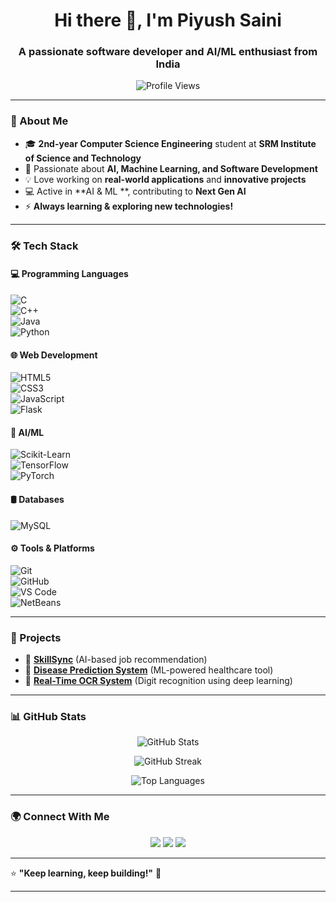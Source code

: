 
<h1 align="center">Hi there 👋, I'm Piyush Saini</h1>
<h3 align="center">A passionate software developer and AI/ML enthusiast from India</h3>

<p align="center">
  <img src="https://komarev.com/ghpvc/?username=sainipiyush05&label=Profile%20Views&color=0e75b6&style=flat" alt="Profile Views" />
</p>

---

### 🚀 About Me  
- 🎓 **2nd-year Computer Science Engineering** student at **SRM Institute of Science and Technology**  
- 🤖 Passionate about **AI, Machine Learning, and Software Development**  
- 💡 Love working on **real-world applications** and **innovative projects**  
- 💻 Active in **AI & ML **, contributing to **Next Gen AI**  
- ⚡ **Always learning & exploring new technologies!**  

---

### 🛠 Tech Stack  

#### 💻 Programming Languages  
![C](https://img.shields.io/badge/-C-00599C?style=flat&logo=c&logoColor=white)  
![C++](https://img.shields.io/badge/-C++-00599C?style=flat&logo=c%2B%2B&logoColor=white)  
![Java](https://img.shields.io/badge/-Java-007396?style=flat&logo=java&logoColor=white)  
![Python](https://img.shields.io/badge/-Python-3776AB?style=flat&logo=python&logoColor=white)  

#### 🌐 Web Development  
![HTML5](https://img.shields.io/badge/-HTML5-E34F26?style=flat&logo=html5&logoColor=white)  
![CSS3](https://img.shields.io/badge/-CSS3-1572B6?style=flat&logo=css3&logoColor=white)  
![JavaScript](https://img.shields.io/badge/-JavaScript-F7DF1E?style=flat&logo=javascript&logoColor=black)  
![Flask](https://img.shields.io/badge/-Flask-000000?style=flat&logo=flask&logoColor=white)  

#### 🤖 AI/ML  
![Scikit-Learn](https://img.shields.io/badge/-Scikit%20Learn-F7931E?style=flat&logo=scikit-learn&logoColor=white)  
![TensorFlow](https://img.shields.io/badge/-TensorFlow-FF6F00?style=flat&logo=tensorflow&logoColor=white)  
![PyTorch](https://img.shields.io/badge/-PyTorch-EE4C2C?style=flat&logo=pytorch&logoColor=white)  

#### 🛢 Databases  
![MySQL](https://img.shields.io/badge/-MySQL-4479A1?style=flat&logo=mysql&logoColor=white)  

#### ⚙️ Tools & Platforms  
![Git](https://img.shields.io/badge/-Git-F05032?style=flat&logo=git&logoColor=white)  
![GitHub](https://img.shields.io/badge/-GitHub-181717?style=flat&logo=github&logoColor=white)  
![VS Code](https://img.shields.io/badge/-VS%20Code-007ACC?style=flat&logo=visual-studio-code&logoColor=white)  
![NetBeans](https://img.shields.io/badge/-NetBeans-1B6AC6?style=flat&logo=apache-netbeans-ide&logoColor=white)  

---

### 📌 Projects  
- 🧠 **[SkillSync](https://github.com/brighteyekid/SkillSync)** (AI-based job recommendation)  
- 🏥 **[Disease Prediction System](https://github.com/sainipiyush05/Wellness-Well-1)** (ML-powered healthcare tool)  
- 🔎 **[Real-Time OCR System](https://github.com/sainipiyush05/Real-time-OCR-of-Digits-)** (Digit recognition using deep learning)  

---

### 📊 GitHub Stats  
<p align="center">
  <img src="https://github-readme-stats.vercel.app/api?username=sainipiyush05&show_icons=true&theme=radical" alt="GitHub Stats" />
</p>

<p align="center">
  <img src="https://github-readme-streak-stats.herokuapp.com/?user=sainipiyush05&theme=radical" alt="GitHub Streak" />
</p>


<p align="center">
  <img src="https://github-readme-stats.vercel.app/api/top-langs/?username=sainipiyush05&size_weight=0.5&count_weight=0.5&theme=radical" alt="Top Languages" />
</p>


---

### 🌍 Connect With Me  
<p align="center">
  <a href="https://www.linkedin.com/in/piyush-saini-8bb40827a/"><img src="https://img.shields.io/badge/-LinkedIn-0077B5?style=flat&logo=linkedin&logoColor=white" /></a>  
  <a href="mailto:saini2005piyush@gmail.com"><img src="https://img.shields.io/badge/-Email-D14836?style=flat&logo=gmail&logoColor=white" /></a>  
  <a href="piyush-portfolio-theta.vercel.app/Title"><img src="https://img.shields.io/badge/-Portfolio-000000?style=flat&logo=vercel&logoColor=white" /></a>  
</p>

---

⭐ **"Keep learning, keep building!"** 🚀  

---



